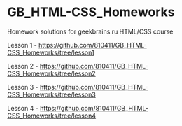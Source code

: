 # GB_HTML-CSS_Homeworks
Homework solutions for geekbrains.ru HTML/CSS course

Lesson 1 - https://github.com/810411/GB_HTML-CSS_Homeworks/tree/lesson1

Lesson 2 - https://github.com/810411/GB_HTML-CSS_Homeworks/tree/lesson2

Lesson 3 - https://github.com/810411/GB_HTML-CSS_Homeworks/tree/lesson3

Lesson 4 - https://github.com/810411/GB_HTML-CSS_Homeworks/tree/lesson4

